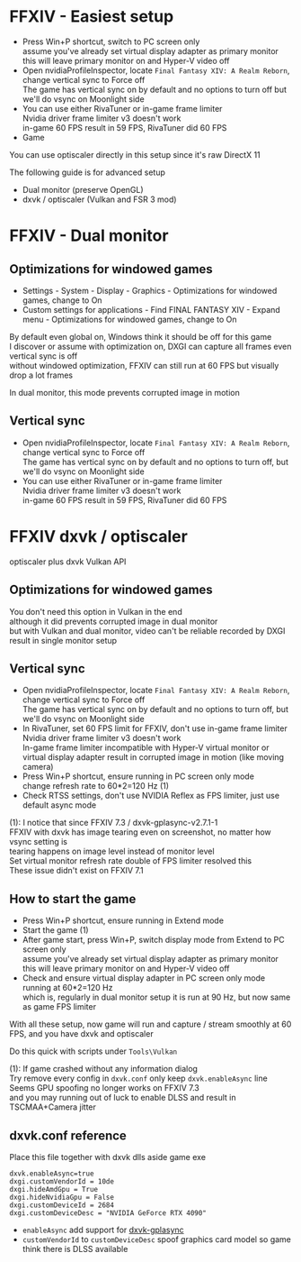 # FFXIV - Easiest setup
- Press Win+P shortcut, switch to PC screen only  
assume you've already set virtual display adapter as primary monitor  
this will leave primary monitor on and Hyper-V video off
- Open nvidiaProfileInspector, locate `Final Fantasy XIV: A Realm Reborn`, change vertical sync to Force off  
The game has vertical sync on by default and no options to turn off
but we'll do vsync on Moonlight side
- You can use either RivaTuner or in-game frame limiter    
Nvidia driver frame limiter v3 doesn't work  
in-game 60 FPS result in 59 FPS, RivaTuner did 60 FPS
- Game

You can use optiscaler directly in this setup since it's raw DirectX 11

The following guide is for advanced setup
- Dual monitor (preserve OpenGL)
- dxvk / optiscaler (Vulkan and FSR 3 mod)

# FFXIV - Dual monitor
## Optimizations for windowed games
- Settings - System - Display - Graphics - Optimizations for windowed games, change to On
- Custom settings for applications - Find FINAL FANTASY XIV - Expand menu - Optimizations for windowed games, change to On

By default even global on, Windows think it should be off for this game  
I discover or assume with optimization on, DXGI can capture all frames even vertical sync is off  
without windowed optimization, FFXIV can still run at 60 FPS but visually drop a lot frames

In dual monitor, this mode prevents corrupted image in motion

## Vertical sync
- Open nvidiaProfileInspector, locate `Final Fantasy XIV: A Realm Reborn`, change vertical sync to Force off  
The game has vertical sync on by default and no options to turn off, but we'll do vsync on Moonlight side
- You can use either RivaTuner or in-game frame limiter    
Nvidia driver frame limiter v3 doesn't work  
in-game 60 FPS result in 59 FPS, RivaTuner did 60 FPS

# FFXIV dxvk / optiscaler
optiscaler plus dxvk Vulkan API

## Optimizations for windowed games
You don't need this option in Vulkan in the end  
although it did prevents corrupted image in dual monitor  
but with Vulkan and dual monitor, video can't be reliable recorded by DXGI  
result in single monitor setup

## Vertical sync
- Open nvidiaProfileInspector, locate `Final Fantasy XIV: A Realm Reborn`, change vertical sync to Force off  
The game has vertical sync on by default and no options to turn off, but we'll do vsync on Moonlight side
- In RivaTuner, set 60 FPS limit for FFXIV, don't use in-game frame limiter  
Nvidia driver frame limiter v3 doesn't work  
In-game frame limiter incompatible with Hyper-V virtual monitor or virtual display adapter
result in corrupted image in motion (like moving camera)
- Press Win+P shortcut, ensure running in PC screen only mode  
change refresh rate to 60*2=120 Hz (1)
- Check RTSS settings, don't use NVIDIA Reflex as FPS limiter, just use default async mode

(1): I notice that since FFXIV 7.3 / dxvk-gplasync-v2.7.1-1  
FFXIV with dxvk has image tearing even on screenshot, no matter how vsync setting is  
tearing happens on image level instead of monitor level  
Set virtual monitor refresh rate double of FPS limiter resolved this  
These issue didn't exist on FFXIV 7.1

## How to start the game
- Press Win+P shortcut, ensure running in Extend mode
- Start the game (1)
- After game start, press Win+P, switch display mode from Extend to PC screen only  
assume you've already set virtual display adapter as primary monitor  
this will leave primary monitor on and Hyper-V video off
- Check and ensure virtual display adapter in PC screen only mode running at 60*2=120 Hz  
which is, regularly in dual monitor setup it is run at 90 Hz, but now same as game FPS limiter

With all these setup, now game will run and capture / stream smoothly at 60 FPS, and you have dxvk and optiscaler

Do this quick with scripts under `Tools\Vulkan`

(1): If game crashed without any information dialog  
Try remove every config in `dxvk.conf` only keep `dxvk.enableAsync` line  
Seems GPU spoofing no longer works on FFXIV 7.3  
and you may running out of luck to enable DLSS and result in TSCMAA+Camera jitter

## dxvk.conf reference
Place this file together with dxvk dlls aside game exe
```
dxvk.enableAsync=true
dxgi.customVendorId = 10de
dxgi.hideAmdGpu = True
dxgi.hideNvidiaGpu = False
dxgi.customDeviceId = 2684
dxgi.customDeviceDesc = "NVIDIA GeForce RTX 4090"
```
- `enableAsync` add support for [dxvk-gplasync](https://gitlab.com/Ph42oN/dxvk-gplasync)
- `customVendorId` to `customDeviceDesc` spoof graphics card model so game think there is DLSS available
